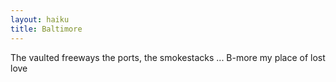 ```yaml
---
layout: haiku
title: Baltimore
---
```


The vaulted freeways
the ports, the smokestacks ... B-more
my place of lost love

